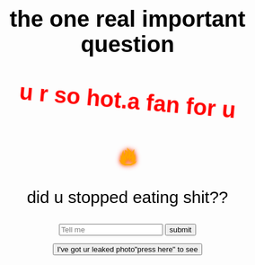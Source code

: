 <!DOCTYPE html><html>
<head>
    <title>Hey, I wanna ask you something</title>
    <style>
        body {
            text-align: center;
            font-family: Arial, sans-serif;
            overflow: hidden;
            background-color: ;
            color: black;
        }.rainbow-text {
        font-size: 40px;
        font-weight: bold;
        animation: rainbow 20s infinite;
    }

    @keyframes rainbow {
        0% { color: red; }
        20% { color: orange; }
        40% { color: yellow; }
        60% { color: green; }
        80% { color: blue; }
        100% { color: purple; }
    }

    .glitch-text {
        font-size: 40px;
        font-weight: bold;
        color: red;
        animation: glitch 0.0002s infinite;
    }

    @keyframes glitch {
        0% { transform: translate(20px, -200px) rotate(3601deg); }
        20% { transform: translate(-200px, 200px) rotate(-3601deg); }
        40% { transform: translate(30l0px, -300px) rotate(3600deg); }
        60% { transform: translate(-100px, 30px) rotate(-3600deg); }
        80% { transform: translate(20px, -20px) rotate(3600deg); }
        100% { transform: translate(50, 90) rotate(3600deg); }
    }

    .fire-text {
        font-size: 40px;
        font-weight: bold;
        color: orange;
        animation: fire 015s infinite alternate;
    }

    @keyframes fire {
        0% { text-shadow: 0px 0px 5px orange, 0px 0px 10px red; }
        50% { text-shadow: 0px 0px 10px yellow, 0px 0px 20px orange; }
        100% { text-shadow: 0px 0px 5px orange, 0px 0px 10px red; }
    }

    .floating-text {
        font-size: 30px;
        color: black;
        animation: float 20s infinite ease-in-out;
    }

    @keyframes float {
        0% { transform: translateY(0px); }
        50% { transform: translateY(-10px); }
        100% { transform: translateY(0px); }
    }

    .spinning-button:hover {
        animation: spin 0.001s infinite linear;
    }

    @keyframes spin {
        0% { transform: rotate(0deg); }
        100% { transform: rotate(360deg); }
    }

    @keyframes fall {
        0% { transform: translateY(0px); }
        100% { transform: translateY(100vh); }
    }
</style>

</head>
<body>
    <h1 class="rainbow-text">the one real important question</h1>
    <h1 class="glitch-text">u r so hot.a fan for u</h1>
    <h1 class="fire-text">🔥  </h1>
    <p class="floating-text">did u stopped eating shit??</p><form onsubmit="showMessage(event)">
    <input type="text" id="userInput" placeholder="Tell me">
    <button class="spinning-button" type="submit">submit</button>
</form>

<p id="outputMessage"></p>
<button id="throwShit">I've got ur leaked photo"press here" to see</button>

<script>
    function showMessage(event) {
        event.preventDefault();
        let userResponse = document.getElementById("userInput").value.trim().toLowerCase();
        let output = document.getElementById("outputMessage");
        if (userResponse === "yes") {
            output.textContent = "I always had a doubt on u cause u smelled really bad all the time!";
            output.style.color = "green";
        } else if (userResponse === "no") {
            output.textContent = "Still not? Had a doubt on u since childhood. Shame on u bruh!";
            output.style.color = "red";
        } else {
            output.textContent = "U fucking kidding me? Write YES or NO, u asshole!";
            output.style.color = "blue";
        }
    }

    document.getElementById("throwShit").addEventListener("click", function() {
        let shit = document.createElement("div");
        shit.innerHTML = "💩";
        shit.style.position = "absolute";
        shit.style.fontSize = "40px";
        shit.style.top = "-50px";
        shit.style.left = Math.random() * window.innerWidth + "px";
        shit.style.animation = "fall 3s linear forwards";
        document.body.appendChild(shit);
        setTimeout(() => { shit.remove(); }, 3000);
    });

    let text = "thanks for cumming...";
    let i = 0;
    function typeWriter() {
        if (i < text.length) {
            document.getElementById("outputMessage").innerHTML += text.charAt(i);
            i++;
            setTimeout(typeWriter, 100);
        }
    }
    window.onload = typeWriter;
</script>

</body>
</html>
